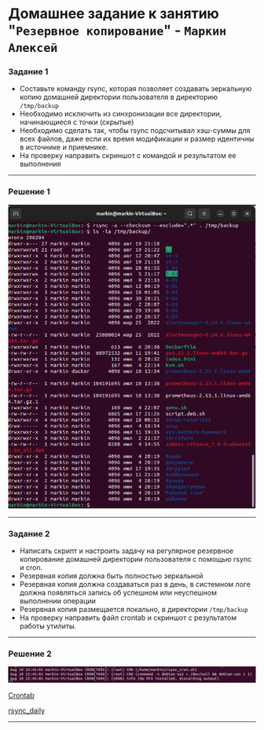 # Домашнее задание к занятию "`Резервное копирование`" - `Маркин Алексей`

### Задание 1
- Составьте команду rsync, которая позволяет создавать зеркальную копию домашней директории пользователя в директорию `/tmp/backup`
- Необходимо исключить из синхронизации все директории, начинающиеся с точки (скрытые)
- Необходимо сделать так, чтобы rsync подсчитывал хэш-суммы для всех файлов, даже если их время модификации и размер идентичны в источнике и приемнике.
- На проверку направить скриншот с командой и результатом ее выполнения

---

### Решение 1

![Задание 1](https://github.com/Markin-AI/10-3/blob/main/img/1-1.png)


---

### Задание 2
- Написать скрипт и настроить задачу на регулярное резервное копирование домашней директории пользователя с помощью rsync и cron.
- Резервная копия должна быть полностью зеркальной
- Резервная копия должна создаваться раз в день, в системном логе должна появляться запись об успешном или неуспешном выполнении операции
- Резервная копия размещается локально, в директории `/tmp/backup`
- На проверку направить файл crontab и скриншот с результатом работы утилиты.
---

### Решение 2

![Задание 2](https://github.com/Markin-AI/10-3/blob/main/img/2-1.png)

[Crontab](https://github.com/Markin-AI/10-3/blob/main/files/root)

[rsync_daily](https://github.com/Markin-AI/10-3/blob/main/files/rsync_daily.sh)


---
